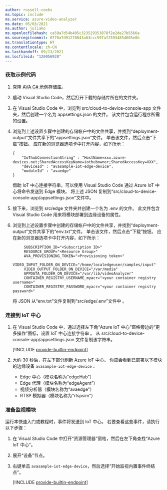 ```yaml
---
author: russell-cooks
ms.topic: include
ms.service: azure-video-analyzer
ms.date: 05/03/2021
ms.author: juliako
ms.openlocfilehash: ca59a7d54b405c323529353878f2e2de27b5566a
ms.sourcegitcommit: 0770a7d91278043a83ccc597af25934854605e8b
ms.translationtype: HT
ms.contentlocale: zh-CN
ms.lasthandoff: 09/13/2021
ms.locfileid: "126056928"
---
```

### <a name="get-the-sample-code"></a>获取示例代码

1. 克隆 [AVA C# 示例存储库](https://github.com/Azure-Samples/video-analyzer-iot-edge-python)。
1. 启动 Visual Studio Code，然后打开下载的存储库所在的文件夹。
1. 在 Visual Studio Code 中，浏览到 src/cloud-to-device-console-app 文件夹，然后创建一个名为 appsettings.json 的文件。 该文件包含运行程序所需的设置。
1. 浏览到上述设置步骤中创建的存储帐户中的文件共享，并找到“deployment-output”文件共享下的“appsettings.json”文件。 单击该文件，然后点击“下载”按钮。 应在新的浏览器选项卡中打开内容，如下所示：

   ```
   {
       "IoThubConnectionString" : "HostName=xxx.azure-devices.net;SharedAccessKeyName=iothubowner;SharedAccessKey=XXX",
       "deviceId" : "avasample-iot-edge-device",
       "moduleId" : "avaedge"
   }
   ```

   借助 IoT 中心连接字符串，可以使用 Visual Studio Code 通过 Azure IoT 中心将命令发送到 Edge 模块。 将上述 JSON 复制到“src/cloud-to-device-console-app/appsettings.json”文件中。
1. 接下来，浏览到 src/edge 文件夹并创建一个名为 .env 的文件。 此文件包含 Visual Studio Code 用来将模块部署到边缘设备的属性。
1. 浏览到上述设置步骤中创建的存储帐户中的文件共享，并找到“deployment-output”文件共享下的“env.txt”文件。 单击该文件，然后点击“下载”按钮。 应在新的浏览器选项卡中打开内容，如下所示：

   ```
        SUBSCRIPTION_ID="<Subscription ID>"
        RESOURCE_GROUP="<Resource Group>"
        AVA_PROVISIONING_TOKEN="<Provisioning token>"
        VIDEO_INPUT_FOLDER_ON_DEVICE="/home/localedgeuser/samples/input"
        VIDEO_OUTPUT_FOLDER_ON_DEVICE="/var/media"
        APPDATA_FOLDER_ON_DEVICE="/var/lib/videoAnalyzer"
        CONTAINER_REGISTRY_USERNAME_myacr="<your container registry username>"
        CONTAINER_REGISTRY_PASSWORD_myacr="<your container registry password>"
   ```

   将 JSON 从“env.txt”文件复制到“src/edge/.env”文件中 。

### <a name="connect-to-the-iot-hub"></a>连接到 IoT 中心

1. 在 Visual Studio Code 中，通过选择左下角“Azure IoT 中心”窗格旁边的“更多操作”图标，设置 IoT 中心连接字符串 。 从 src/cloud-to-device-console-app/appsettings.json 文件复制该字符串。

    <!-- commenting out the image for now ![Set IoT Hub connection string]()./media/quickstarts/set-iotconnection-string.png-->
    [!INCLUDE [provide-builtin-endpoint](../../common-includes/provide-builtin-endpoint.md)]
1. 大约 30 秒后，在左下部分刷新 Azure IoT 中心。 你应会看到已部署以下模块的边缘设备 `avasample-iot-edge-device`：
    - Edge 中心（模块名称为“edgeHub”）
    - Edge 代理（模块名称为“edgeAgent”）
    - 视频分析器（模块名称为“avaedge”）
    - RTSP 模拟器（模块名称为“rtspsim”）

### <a name="prepare-to-monitor-the-modules"></a>准备监视模块

运行本快速入门或教程时，事件将发送到 IoT 中心。 若要查看这些事件，请执行以下步骤：

1. 在 Visual Studio Code 中打开“资源管理器”窗格，然后在左下角查找“Azure IoT 中心”。
1. 展开“设备”节点。
1. 右键单击 `avasample-iot-edge-device`，然后选择“开始监视内置事件终结点”。

    [!INCLUDE [provide-builtin-endpoint](../../common-includes/provide-builtin-endpoint.md)]
